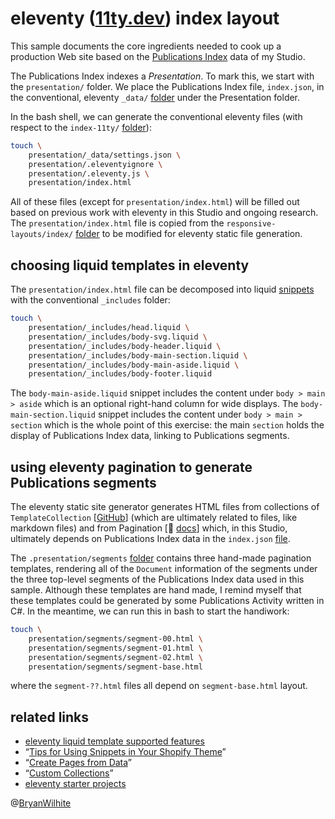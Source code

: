 # eleventy ([11ty.dev](https://11ty.dev)) index layout

This sample documents the core ingredients needed to cook up a production Web site based on the [Publications Index](http://songhayblog.azurewebsites.net/entry/2020-12-24-songhay-publications-and-the-concept-of-the-index) data of my Studio.

The Publications Index indexes a _Presentation_. To mark this, we start with the `presentation/` folder. We place the Publications Index file, `index.json`, in the conventional, eleventy `_data/` [folder](./index-11ty/presentation/_data) under the Presentation folder.

In the bash shell, we can generate the conventional eleventy files (with respect to the `index-11ty/` [folder](./index-11ty)):

```bash
touch \
    presentation/_data/settings.json \
    presentation/.eleventyignore \
    presentation/.eleventy.js \
    presentation/index.html
```

All of these files (except for `presentation/index.html`) will be filled out based on previous work with eleventy in this Studio and ongoing research. The `presentation/index.html` file is copied from the `responsive-layouts/index/` [folder](./index) to be modified for eleventy static file generation.

## choosing liquid templates in eleventy

The `presentation/index.html` file can be decomposed into liquid [snippets](https://www.shopify.com/partners/blog/88186566-tips-for-using-snippets-in-your-shopify-theme) with the conventional `_includes` folder:

```bash
touch \
    presentation/_includes/head.liquid \
    presentation/_includes/body-svg.liquid \
    presentation/_includes/body-header.liquid \
    presentation/_includes/body-main-section.liquid \
    presentation/_includes/body-main-aside.liquid \
    presentation/_includes/body-footer.liquid
```

The `body-main-aside.liquid` snippet includes the content under `body > main > aside` which is an optional right-hand column for wide displays. The `body-main-section.liquid` snippet includes the content under `body > main > section` which is the whole point of this exercise: the main `section` holds the display of Publications Index data, linking to Publications segments.

## using eleventy pagination to generate Publications segments

The eleventy static site generator generates HTML files from collections of `TemplateCollection` [[GitHub](https://github.com/11ty/eleventy/blob/master/src/TemplateCollection.js)] (which are ultimately related to files, like markdown files) and from Pagination [📖 [docs](https://www.11ty.dev/docs/pages-from-data/#create-pages-from-data)] which, in this Studio, ultimately depends on Publications Index data in the `index.json` [file](./presentation/_data/index.json).

The `.presentation/segments` [folder](./presentation/segments) contains three hand-made pagination templates, rendering all of the `Document` information of the segments under the three top-level segments of the Publications Index data used in this sample. Although these templates are hand made, I remind myself that these templates could be generated by some Publications Activity written in C#. In the meantime, we can run this in bash to start the handiwork:

```bash
touch \
    presentation/segments/segment-00.html \
    presentation/segments/segment-01.html \
    presentation/segments/segment-02.html \
    presentation/segments/segment-base.html
```

where the `segment-??.html` files all depend on `segment-base.html` layout.

## related links

- [eleventy liquid template supported features](https://www.11ty.dev/docs/languages/liquid/#supported-features)
- “[Tips for Using Snippets in Your Shopify Theme](https://www.shopify.com/partners/blog/88186566-tips-for-using-snippets-in-your-shopify-theme)”
- “[Create Pages from Data](https://www.11ty.dev/docs/pages-from-data/#create-pages-from-data)”
- “[Custom Collections](https://www.pborenstein.com/posts/collections/#custom-collections)”
- [eleventy starter projects](https://www.11ty.dev/docs/starter/)

@[BryanWilhite](https://twitter.com/BryanWilhite)
